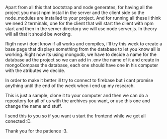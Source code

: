 Apart from all this that bootstrap and node generates, for having all the project you must npm install in the server and the client side so the node_modules are installed to your project. And for running all these i think we need 2 terminals, one for the client that will start the client with npm start and then in the server directory we will use node server.js. In theory will all that it should be working.

Rigth now i dont know if all works and compiles, i'll try this week to create a base page that displays something from the database to let you know all is working. Right now its using mongodb, we have to decide a name for the database ad the project so we can add in .env the name of it and create in mongoCompass the database, each one should have one in his computer with the atributes we decide. 

In order to make it better ill try to connect to firebase but i cant promise anything until the end of the week when i end up my research.

This is just a sample, clone it to your computer and then we can do a repository for all of us with the archives you want, or use this one and change the name and stuff. 

I send this to you so if you want u start the frontend while we get all conected :D.

Thank you for the patience :3.
